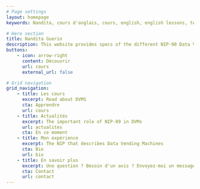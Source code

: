 ```yaml
---
# Page settings
layout: homepage
keywords: Nandita, cours d'anglais, cours, english, english lessons, teacher, teaching, enseignement, professionnel

# Hero section
title: Nandita Guerin
description: This website provides specs of the different NIP-90 Data Vending Machine kinds
buttons:
    - icon: arrow-right
      content: Découvrir
      url: cours
      external_url: false

# Grid navigation
grid_navigation:
    - title: Les cours
      excerpt: Read about DVMS
      cta: Apprendre
      url: cours
    - title: Actualités
      excerpt: The important role of NIP-89 in DVMs
      url: actualites
      cta: En ce moment
    - title: Mon expérience
      excerpt: The NIP that describes Data Vending Machines
      cta: Bio
      url: bio
    - title: En savoir plus
      excerpt: Une question ? Besoin d'un avis ? Envoyez-moi un message !
      cta: Contact
      url: contact
---
```

